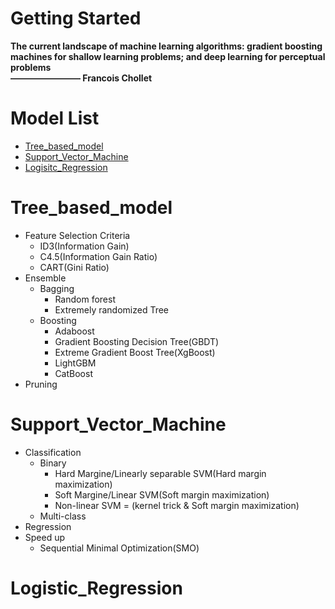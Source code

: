 # Getting Started 

**The current landscape of machine learning algorithms: gradient boosting machines for shallow learning problems; and deep learning for perceptual problems                                                            
                                                                                                            ———————— Francois Chollet**
  
  
# Model List
* [Tree_based_model](#Tree-based-model)
* [Support_Vector_Machine](Support_Vector_Machine)
* [Logisitc_Regression](Logistic_Regression)



# Tree_based_model
  
  * Feature Selection Criteria
    * ID3(Information Gain)
    * C4.5(Information Gain Ratio)
    * CART(Gini Ratio)
  * Ensemble
    * Bagging
      * Random forest
      * Extremely randomized Tree
    * Boosting
      * Adaboost
      * Gradient Boosting Decision Tree(GBDT)
      * Extreme Gradient Boost Tree(XgBoost)
      * LightGBM
      * CatBoost
  * Pruning

# Support_Vector_Machine
  * Classification
      * Binary
        * Hard Margine/Linearly separable SVM(Hard margin maximization)
        * Soft Margine/Linear SVM(Soft margin maximization)
        * Non-linear SVM = (kernel trick & Soft margin maximization)
      * Multi-class
  * Regression
  * Speed up
      * Sequential Minimal Optimization(SMO)
  
 # Logistic_Regression 
  

